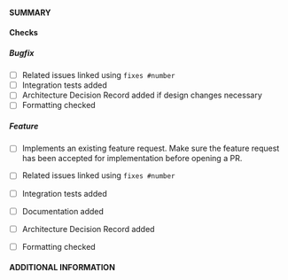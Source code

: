 #### SUMMARY
<!--- Describe the change below, including rationale and design decisions -->

#### Checks
<!--- Pick one below and delete the rest -->
##### Bugfix
- [ ] Related issues linked using `fixes #number`
- [ ] Integration tests added
- [ ] Architecture Decision Record added if design changes necessary
- [ ] Formatting checked

##### Feature
- [ ] Implements an existing feature request. Make sure the feature request has been accepted for implementation before opening a PR.
- [ ] Related issues linked using `fixes #number`
- [ ] Integration tests added
- [ ] Documentation added
- [ ] Architecture Decision Record added 
- [ ] Formatting checked


#### ADDITIONAL INFORMATION
<!--- Include additional information to help people understand the change here -->

<!--- Paste verbatim command output below, e.g. before and after your change -->
